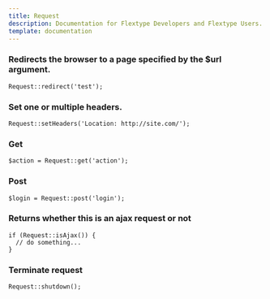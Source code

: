 ```yaml
---
title: Request
description: Documentation for Flextype Developers and Flextype Users.
template: documentation
---
```


### Redirects the browser to a page specified by the $url argument.
```
Request::redirect('test');
```

### Set one or multiple headers.
```
Request::setHeaders('Location: http://site.com/');
```

### Get
```
$action = Request::get('action');
```

### Post
```
$login = Request::post('login');
```

### Returns whether this is an ajax request or not
```
if (Request::isAjax()) {
  // do something...
}
```

### Terminate request
```
Request::shutdown();
```
